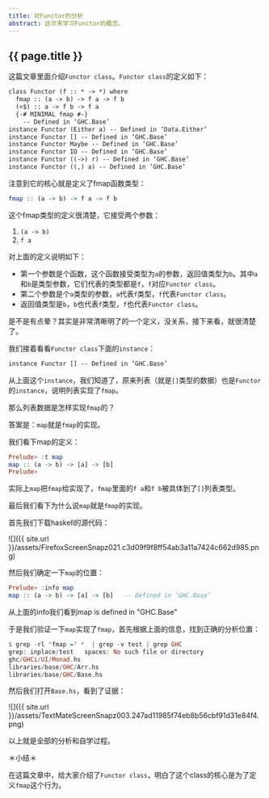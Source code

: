 ```yaml
---
title: 对Functor的分析
abstract: 这次来学习Functor的概念。
---
```


## {{ page.title }}

这篇文章里面介绍`Functor class`。`Functor class`的定义如下：

```txt
class Functor (f :: * -> *) where
  fmap :: (a -> b) -> f a -> f b
  (<$) :: a -> f b -> f a
  {-# MINIMAL fmap #-}
  	-- Defined in ‘GHC.Base’
instance Functor (Either a) -- Defined in ‘Data.Either’
instance Functor [] -- Defined in ‘GHC.Base’
instance Functor Maybe -- Defined in ‘GHC.Base’
instance Functor IO -- Defined in ‘GHC.Base’
instance Functor ((->) r) -- Defined in ‘GHC.Base’
instance Functor ((,) a) -- Defined in ‘GHC.Base’
```

注意到它的核心就是定义了fmap函数类型：

```haskell
fmap :: (a -> b) -> f a -> f b
```

这个fmap类型的定义很清楚，它接受两个参数：

1. `(a -> b)`
2. `f a`

对上面的定义说明如下：

- 第一个参数是个函数，这个函数接受类型为`a`的参数，返回值类型为`b`。其中`a`和`b`是类型参数，它们代表的类型都是`f`，`f`对应`Functor class`。
- 第二个参数是个`a`类型的参数，`a`代表`f`类型，`f`代表`Functor class`。
- 返回值类型是`b`，`b`也代表`f`类型，`f`也代表`Functor class`。

是不是有点晕？其实是非常清晰明了的一个定义，没关系，接下来看，就很清楚了。

我们接着看看`Functor class`下面的`instance`：

```txt
instance Functor [] -- Defined in ‘GHC.Base’
```

从上面这个`instance`，我们知道了，原来列表（就是`[]`类型的数据）也是`Functor`的`instance`，说明列表实现了`fmap`。

那么列表数据是怎样实现`fmap`的？

答案是：`map`就是`fmap`的实现。

我们看下map的定义：

```haskell
Prelude> :t map
map :: (a -> b) -> [a] -> [b]
Prelude>
```

实际上`map`把`fmap`给实现了，`fmap`里面的`f a`和`f b`被具体到了`[]`列表类型。

最后我们看下为什么说`map`就是`fmap`的实现。

首先我们下载haskell的源代码：

![]({{ site.url }}/assets/FirefoxScreenSnapz021.c3d09f9f8ff54ab3a11a7424c662d985.png)

然后我们确定一下`map`的位置：

```haskell
Prelude> :info map
map :: (a -> b) -> [a] -> [b] 	-- Defined in ‘GHC.Base’
```

从上面的info我们看到map is defined in "GHC.Base"

于是我们验证一下`map`实现了`fmap`，首先根据上面的信息，找到正确的分析位置：

```haskell
$ grep -rl 'fmap =' *  | grep -v test | grep GHC
grep: inplace/test   spaces: No such file or directory
ghc/GHCi/UI/Monad.hs
libraries/base/GHC/Arr.hs
libraries/base/GHC/Base.hs
```

然后我们打开`Base.hs`，看到了证据：

![]({{ site.url }}/assets/TextMateScreenSnapz003.247ad11985f74eb8b56cbf91d31e84f4.png)

以上就是全部的分析和自学过程。

＊小结＊

在这篇文章中，给大家介绍了`Functor class`，明白了这个class的核心是为了定义`fmap`这个行为。
